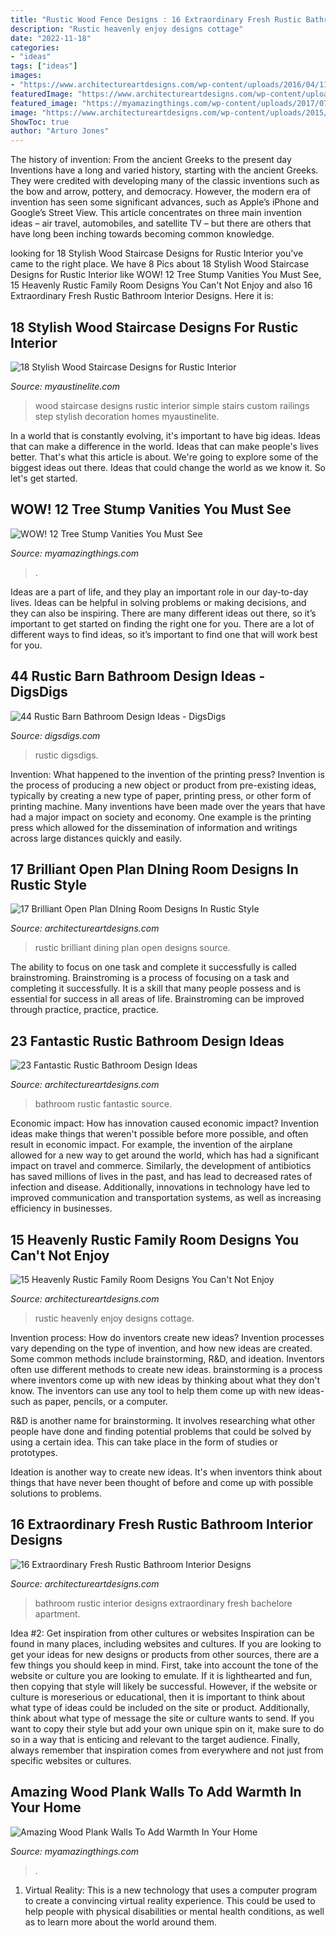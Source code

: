 ```yaml
---
title: "Rustic Wood Fence Designs : 16 Extraordinary Fresh Rustic Bathroom Interior Designs"
description: "Rustic heavenly enjoy designs cottage"
date: "2022-11-18"
categories:
- "ideas"
tags: ["ideas"]
images:
- "https://www.architectureartdesigns.com/wp-content/uploads/2016/04/11-36-630x473.jpg"
featuredImage: "https://www.architectureartdesigns.com/wp-content/uploads/2016/04/11-36-630x473.jpg"
featured_image: "https://myamazingthings.com/wp-content/uploads/2017/07/diy-wooden-plank-wall-5.jpg"
image: "https://www.architectureartdesigns.com/wp-content/uploads/2015/03/15-Heavenly-Rustic-Family-Room-Designs-You-Cant-Not-Enjoy-5-630x945.jpg"
ShowToc: true
author: "Arturo Jones"
---
```



The history of invention: From the ancient Greeks to the present day
Inventions have a long and varied history, starting with the ancient Greeks. They were credited with developing many of the classic inventions such as the bow and arrow, pottery, and democracy. However, the modern era of invention has seen some significant advances, such as Apple’s iPhone and Google’s Street View. This article concentrates on three main invention ideas – air travel, automobiles, and satellite TV – but there are others that have long been inching towards becoming common knowledge.

	

		
looking for 18 Stylish Wood Staircase Designs for Rustic Interior you've came to the right place. We have 8 Pics about 18 Stylish Wood Staircase Designs for Rustic Interior like WOW! 12 Tree Stump Vanities You Must See, 15 Heavenly Rustic Family Room Designs You Can&#039;t Not Enjoy and also 16 Extraordinary Fresh Rustic Bathroom Interior Designs. Here it is:
		
    
## 18 Stylish Wood Staircase Designs For Rustic Interior

<img loading=lazy src="https://www.myaustinelite.com/wp-content/uploads/2015/02/simple-and-rustic-wood-staircase.jpg" onerror="this.onerror=null;this.src='https://tse1.mm.bing.net/th?id=OIP.ENaM54kae6g5oZ-HWQA8cQHaJ4&amp;pid=15.1';" alt="18 Stylish Wood Staircase Designs for Rustic Interior">

_Source: myaustinelite.com_

>wood staircase designs rustic interior simple stairs custom railings step stylish decoration homes myaustinelite. 

	

In a world that is constantly evolving, it's important to have big ideas. Ideas that can make a difference in the world. Ideas that can make people's lives better. That's what this article is about. We're going to explore some of the biggest ideas out there. Ideas that could change the world as we know it. So let's get started.

    
## WOW! 12 Tree Stump Vanities You Must See

<img loading=lazy src="https://myamazingthings.com/wp-content/uploads/2017/01/Derevo_v_interyere_09-650x981.jpg" onerror="this.onerror=null;this.src='https://tse3.mm.bing.net/th?id=OIP.qQ7Gedzx3LFVaUG-awAEOQHaLL&amp;pid=15.1';" alt="WOW! 12 Tree Stump Vanities You Must See">

_Source: myamazingthings.com_

>. 

	

Ideas are a part of life, and they play an important role in our day-to-day lives. Ideas can be helpful in solving problems or making decisions, and they can also be inspiring. There are many different ideas out there, so it’s important to get started on finding the right one for you. There are a lot of different ways to find ideas, so it’s important to find one that will work best for you.

    
## 44 Rustic Barn Bathroom Design Ideas - DigsDigs

<img loading=lazy src="https://www.digsdigs.com/photos/rustic-barn-bathrooms-24.jpg" onerror="this.onerror=null;this.src='https://tse4.mm.bing.net/th?id=OIP.Y-A_K9W2m1BB1KgIU65edgAAAA&amp;pid=15.1';" alt="44 Rustic Barn Bathroom Design Ideas - DigsDigs">

_Source: digsdigs.com_

>rustic digsdigs. 

	

Invention: What happened to the invention of the printing press?
Invention is the process of producing a new object or product from pre-existing ideas, typically by creating a new type of paper, printing press, or other form of printing machine. Many inventions have been made over the years that have had a major impact on society and economy. One example is the printing press which allowed for the dissemination of information and writings across large distances quickly and easily.

    
## 17 Brilliant Open Plan DIning Room Designs In Rustic Style

<img loading=lazy src="https://www.architectureartdesigns.com/wp-content/uploads/2016/04/11-36-630x473.jpg" onerror="this.onerror=null;this.src='https://tse1.mm.bing.net/th?id=OIP.DoVvyR2Z1YVOLF5yuaMpKgHaFj&amp;pid=15.1';" alt="17 Brilliant Open Plan DIning Room Designs In Rustic Style">

_Source: architectureartdesigns.com_

>rustic brilliant dining plan open designs source. 

	

The ability to focus on one task and complete it successfully is called brainstroming. Brainstroming is a process of focusing on a task and completing it successfully. It is a skill that many people possess and is essential for success in all areas of life. Brainstroming can be improved through practice, practice, practice.

    
## 23 Fantastic Rustic Bathroom Design Ideas

<img loading=lazy src="https://www.architectureartdesigns.com/wp-content/uploads/2013/09/124.jpg" onerror="this.onerror=null;this.src='https://tse3.mm.bing.net/th?id=OIP.AlRGu2t_NFIEMUvgPvojfAHaJ4&amp;pid=15.1';" alt="23 Fantastic Rustic Bathroom Design Ideas">

_Source: architectureartdesigns.com_

>bathroom rustic fantastic source. 

	

Economic impact: How has innovation caused economic impact?
Invention ideas make things that weren't possible before more possible, and often result in economic impact. For example, the invention of the airplane allowed for a new way to get around the world, which has had a significant impact on travel and commerce. Similarly, the development of antibiotics has saved millions of lives in the past, and has lead to decreased rates of infection and disease. Additionally, innovations in technology have led to improved communication and transportation systems, as well as increasing efficiency in businesses.

    
## 15 Heavenly Rustic Family Room Designs You Can&#039;t Not Enjoy

<img loading=lazy src="https://www.architectureartdesigns.com/wp-content/uploads/2015/03/15-Heavenly-Rustic-Family-Room-Designs-You-Cant-Not-Enjoy-5-630x945.jpg" onerror="this.onerror=null;this.src='https://tse1.mm.bing.net/th?id=OIP.q6XdAE1TihSBOk1kmhEtuQHaLH&amp;pid=15.1';" alt="15 Heavenly Rustic Family Room Designs You Can&#039;t Not Enjoy">

_Source: architectureartdesigns.com_

>rustic heavenly enjoy designs cottage. 

	

Invention process: How do inventors create new ideas?
Invention processes vary depending on the type of invention, and how new ideas are created. Some common methods include brainstorming, R&D, and ideation. Inventors often use different methods to create new ideas.
 brainstorming is a process where inventors come up with new ideas by thinking about what they don't know. The inventors can use any tool to help them come up with new ideas- such as paper, pencils, or a computer.

R&D is another name for brainstorming. It involves researching what other people have done and finding potential problems that could be solved by using a certain idea. This can take place in the form of studies or prototypes.

Ideation is another way to create new ideas. It's when inventors think about things that have never been thought of before and come up with possible solutions to problems.

    
## 16 Extraordinary Fresh Rustic Bathroom Interior Designs

<img loading=lazy src="https://www.architectureartdesigns.com/wp-content/uploads/2015/04/16-Extraordinary-Fresh-Rustic-Bathroom-Interior-Designs-10-630x945.jpg" onerror="this.onerror=null;this.src='https://tse4.mm.bing.net/th?id=OIP.b1TlgfAzu75oFR4QqSK5YwHaLH&amp;pid=15.1';" alt="16 Extraordinary Fresh Rustic Bathroom Interior Designs">

_Source: architectureartdesigns.com_

>bathroom rustic interior designs extraordinary fresh bachelore apartment. 

	

Idea #2: Get inspiration from other cultures or websites
Inspiration can be found in many places, including websites and cultures. If you are looking to get your ideas for new designs or products from other sources, there are a few things you should keep in mind. First, take into account the tone of the website or culture you are looking to emulate. If it is lighthearted and fun, then copying that style will likely be successful. However, if the website or culture is moreserious or educational, then it is important to think about what type of ideas could be included on the site or product. Additionally, think about what type of message the site or culture wants to send. If you want to copy their style but add your own unique spin on it, make sure to do so in a way that is enticing and relevant to the target audience. Finally, always remember that inspiration comes from everywhere and not just from specific websites or cultures.

    
## Amazing Wood Plank Walls To Add Warmth In Your Home

<img loading=lazy src="https://myamazingthings.com/wp-content/uploads/2017/07/diy-wooden-plank-wall-5.jpg" onerror="this.onerror=null;this.src='https://tse3.mm.bing.net/th?id=OIP.pPx-HbsnU6vskf4RoZyrjgHaJ3&amp;pid=15.1';" alt="Amazing Wood Plank Walls To Add Warmth In Your Home">

_Source: myamazingthings.com_

>. 

	

1. Virtual Reality: This is a new technology that uses a computer program to create a convincing virtual reality experience. This could be used to help people with physical disabilities or mental health conditions, as well as to learn more about the world around them. 

